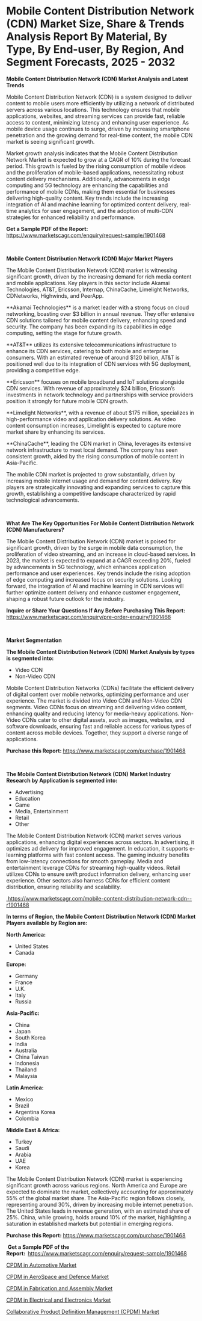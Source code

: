 <p><h1>Mobile Content Distribution Network (CDN) Market Size, Share & Trends Analysis Report By Material, By Type, By End-user, By Region, And Segment Forecasts, 2025 - 2032</h1></p><p><strong>Mobile Content Distribution Network (CDN) Market Analysis and Latest Trends</strong></p>
<p><p>Mobile Content Distribution Network (CDN) is a system designed to deliver content to mobile users more efficiently by utilizing a network of distributed servers across various locations. This technology ensures that mobile applications, websites, and streaming services can provide fast, reliable access to content, minimizing latency and enhancing user experience. As mobile device usage continues to surge, driven by increasing smartphone penetration and the growing demand for real-time content, the mobile CDN market is seeing significant growth.</p><p>Market growth analysis indicates that the Mobile Content Distribution Network Market is expected to grow at a CAGR of 10% during the forecast period. This growth is fueled by the rising consumption of mobile videos and the proliferation of mobile-based applications, necessitating robust content delivery mechanisms. Additionally, advancements in edge computing and 5G technology are enhancing the capabilities and performance of mobile CDNs, making them essential for businesses delivering high-quality content. Key trends include the increasing integration of AI and machine learning for optimized content delivery, real-time analytics for user engagement, and the adoption of multi-CDN strategies for enhanced reliability and performance.</p></p>
<p><strong>Get a Sample PDF of the Report:&nbsp;</strong> <a href="https://www.marketscagr.com/enquiry/request-sample/1901468?utm_campaign=2955&utm_medium=2&utm_source=Github&utm_content=ia&utm_term=11032025&utm_id=mobile-content-distribution-network-cdn">https://www.marketscagr.com/enquiry/request-sample/1901468</a></p>
<p>&nbsp;</p>
<p><strong>Mobile Content Distribution Network (CDN) Major Market Players</strong></p>
<p><p>The Mobile Content Distribution Network (CDN) market is witnessing significant growth, driven by the increasing demand for rich media content and mobile applications. Key players in this sector include Akamai Technologies, AT&T, Ericsson, Internap, ChinaCache, Limelight Networks, CDNetworks, Highwinds, and PeerApp.</p><p>**Akamai Technologies** is a market leader with a strong focus on cloud networking, boasting over $3 billion in annual revenue. They offer extensive CDN solutions tailored for mobile content delivery, enhancing speed and security. The company has been expanding its capabilities in edge computing, setting the stage for future growth.</p><p>**AT&T** utilizes its extensive telecommunications infrastructure to enhance its CDN services, catering to both mobile and enterprise consumers. With an estimated revenue of around $120 billion, AT&T is positioned well due to its integration of CDN services with 5G deployment, providing a competitive edge.</p><p>**Ericsson** focuses on mobile broadband and IoT solutions alongside CDN services. With revenue of approximately $24 billion, Ericsson’s investments in network technology and partnerships with service providers position it strongly for future mobile CDN growth.</p><p>**Limelight Networks**, with a revenue of about $175 million, specializes in high-performance video and application delivery solutions. As video content consumption increases, Limelight is expected to capture more market share by enhancing its services.</p><p>**ChinaCache**, leading the CDN market in China, leverages its extensive network infrastructure to meet local demand. The company has seen consistent growth, aided by the rising consumption of mobile content in Asia-Pacific.</p><p>The mobile CDN market is projected to grow substantially, driven by increasing mobile internet usage and demand for content delivery. Key players are strategically innovating and expanding services to capture this growth, establishing a competitive landscape characterized by rapid technological advancements.</p></p>
<p>&nbsp;</p>
<p><strong>What Are The Key Opportunities For Mobile Content Distribution Network (CDN) Manufacturers?</strong></p>
<p><p>The Mobile Content Distribution Network (CDN) market is poised for significant growth, driven by the surge in mobile data consumption, the proliferation of video streaming, and an increase in cloud-based services. In 2023, the market is expected to expand at a CAGR exceeding 20%, fueled by advancements in 5G technology, which enhances application performance and user experiences. Key trends include the rising adoption of edge computing and increased focus on security solutions. Looking forward, the integration of AI and machine learning in CDN services will further optimize content delivery and enhance customer engagement, shaping a robust future outlook for the industry.</p></p>
<p><strong>Inquire or Share Your Questions If Any Before Purchasing This Report:</strong> <a href="https://www.marketscagr.com/enquiry/pre-order-enquiry/1901468?utm_campaign=2955&utm_medium=2&utm_source=Github&utm_content=ia&utm_term=11032025&utm_id=mobile-content-distribution-network-cdn">https://www.marketscagr.com/enquiry/pre-order-enquiry/1901468</a></p>
<p>&nbsp;</p>
<p><strong>Market Segmentation</strong></p>
<p><strong>The Mobile Content Distribution Network (CDN) Market Analysis by types is segmented into:</strong></p>
<p><ul><li>Video CDN</li><li>Non-Video CDN</li></ul></p>
<p><p>Mobile Content Distribution Networks (CDNs) facilitate the efficient delivery of digital content over mobile networks, optimizing performance and user experience. The market is divided into Video CDN and Non-Video CDN segments. Video CDNs focus on streaming and delivering video content, enhancing quality and reducing latency for media-heavy applications. Non-Video CDNs cater to other digital assets, such as images, websites, and software downloads, ensuring fast and reliable access for various types of content across mobile devices. Together, they support a diverse range of applications.</p></p>
<p><strong>Purchase this Report:&nbsp;</strong><a href="https://www.marketscagr.com/purchase/1901468?utm_campaign=2955&utm_medium=2&utm_source=Github&utm_content=ia&utm_term=11032025&utm_id=mobile-content-distribution-network-cdn">https://www.marketscagr.com/purchase/1901468</a></p>
<p>&nbsp;</p>
<p><strong>The Mobile Content Distribution Network (CDN) Market Industry Research by Application is segmented into:</strong></p>
<p><ul><li>Advertising</li><li>Education</li><li>Game</li><li>Media, Entertainment</li><li>Retail</li><li>Other</li></ul></p>
<p><p>The Mobile Content Distribution Network (CDN) market serves various applications, enhancing digital experiences across sectors. In advertising, it optimizes ad delivery for improved engagement. In education, it supports e-learning platforms with fast content access. The gaming industry benefits from low-latency connections for smooth gameplay. Media and entertainment leverage CDNs for streaming high-quality videos. Retail utilizes CDNs to ensure swift product information delivery, enhancing user experience. Other sectors also harness CDNs for efficient content distribution, ensuring reliability and scalability.</p></p>
<p><a href="https://www.marketscagr.com/mobile-content-distribution-network-cdn--r1901468?utm_campaign=2955&utm_medium=2&utm_source=Github&utm_content=ia&utm_term=11032025&utm_id=mobile-content-distribution-network-cdn">&nbsp;https://www.marketscagr.com/mobile-content-distribution-network-cdn--r1901468</a></p>
<p><strong>In terms of Region, the Mobile Content Distribution Network (CDN) Market Players available by Region are:</strong></p>
<p>
    <p> <strong> North America: </strong>
        <ul>
            <li>United States</li>
            <li>Canada</li>
        </ul>
        </p> 
    <p> <strong> Europe: </strong>
        <ul>
            <li>Germany</li>
            <li>France</li>
            <li>U.K.</li>
            <li>Italy</li>
            <li>Russia</li>
        </ul>
        </p> 
    <p> <strong> Asia-Pacific: </strong>
        <ul>
            <li>China</li>
            <li>Japan</li>
            <li>South Korea</li>
            <li>India</li>
            <li>Australia</li>
            <li>China Taiwan</li>
            <li>Indonesia</li>
            <li>Thailand</li>
            <li>Malaysia</li>
        </ul>
        </p> 
    <p> <strong> Latin America: </strong>
        <ul>
            <li>Mexico</li>
            <li>Brazil</li>
            <li>Argentina Korea</li>
            <li>Colombia</li>
        </ul>
        </p> 
    <p> <strong> Middle East & Africa: </strong>
        <ul>
            <li>Turkey</li>
            <li>Saudi</li>
            <li>Arabia</li>
            <li>UAE</li>
            <li>Korea</li>
        </ul>
    </p>
    </p>
<p><p>The Mobile Content Distribution Network (CDN) market is experiencing significant growth across various regions. North America and Europe are expected to dominate the market, collectively accounting for approximately 55% of the global market share. The Asia-Pacific region follows closely, representing around 30%, driven by increasing mobile internet penetration. The United States leads in revenue generation, with an estimated share of 25%. China, while growing, holds around 10% of the market, highlighting a saturation in established markets but potential in emerging regions.</p></p>
<p><strong>Purchase this Report: </strong><a href="https://www.marketscagr.com/purchase/1901468?utm_campaign=2955&utm_medium=2&utm_source=Github&utm_content=ia&utm_term=11032025&utm_id=mobile-content-distribution-network-cdn">https://www.marketscagr.com/purchase/1901468</a></p>
<p>&nbsp;<strong>Get a Sample PDF of the Report:&nbsp;&nbsp;</strong><a href="https://www.marketscagr.com/enquiry/request-sample/1901468?utm_campaign=2955&utm_medium=2&utm_source=Github&utm_content=ia&utm_term=11032025&utm_id=mobile-content-distribution-network-cdn">https://www.marketscagr.com/enquiry/request-sample/1901468</a></p>
<p><strong></strong></p>
<p><p><a href="https://github.com/voigttyagi/Market-Research-Report-List-1/blob/main/cpdm-in-automotive-market.md?utm_campaign=2955&utm_medium=2&utm_source=Github&utm_content=ia&utm_term=11032025&utm_id=mobile-content-distribution-network-cdn">CPDM in Automotive Market</a></p><p><a href="https://github.com/jenithschijf/Market-Research-Report-List-1/blob/main/cpdm-in-aerospace-and-defence-market.md?utm_campaign=2955&utm_medium=2&utm_source=Github&utm_content=ia&utm_term=11032025&utm_id=mobile-content-distribution-network-cdn">CPDM in AeroSpace and Defence Market</a></p><p><a href="https://github.com/ijffseandy/Market-Research-Report-List-1/blob/main/cpdm-in-fabrication-and-assembly-market.md?utm_campaign=2955&utm_medium=2&utm_source=Github&utm_content=ia&utm_term=11032025&utm_id=mobile-content-distribution-network-cdn">CPDM in Fabrication and Assembly Market</a></p><p><a href="https://github.com/daphnyvashdi/Market-Research-Report-List-1/blob/main/cpdm-in-electrical-and-electronics-market.md?utm_campaign=2955&utm_medium=2&utm_source=Github&utm_content=ia&utm_term=11032025&utm_id=mobile-content-distribution-network-cdn">CPDM in Electrical and Electronics Market</a></p><p><a href="https://github.com/saroarmaicky/Market-Research-Report-List-1/blob/main/collaborative-product-definition-management-cpdm-market.md?utm_campaign=2955&utm_medium=2&utm_source=Github&utm_content=ia&utm_term=11032025&utm_id=mobile-content-distribution-network-cdn">Collaborative Product Definition Management (CPDM) Market</a></p></p>
